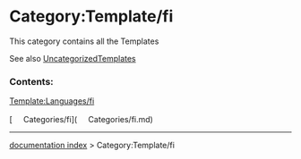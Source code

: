 # Category:Template/fi
This category contains all the Templates

See also [UncategorizedTemplates](Special_UncategorizedTemplates.md)

### Contents:

[Template:Languages/fi](Template:Languages/fi.md)

[<img src="images/Property.png" style="width:16px"> Categories/fi](<img src="images/Property.png" style="width:16px"> Categories/fi.md)

---
[documentation index](../README.md) > Category:Template/fi
